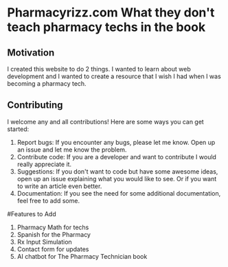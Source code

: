 # Pharmacyrizz.com What they don't teach pharmacy techs in the book

## Motivation
I created this website to do 2 things.  I wanted to learn about web development and I wanted to create a resource that I wish I had when I was becoming a pharmacy tech.

## Contributing
I welcome any and all contributions! Here are some ways you can get started:
1. Report bugs: If you encounter any bugs, please let me know. Open up an issue and let me know the problem.
2. Contribute code: If you are a developer and want to contribute I would really appreciate it.
3. Suggestions: If you don't want to code but have some awesome ideas, open up an issue explaining what you would like to see. Or if you want to write an article even better.
4. Documentation: If you see the need for some additional documentation, feel free to add some.


#Features to Add
1. Pharmacy Math for techs
2. Spanish for the Pharmacy
3. Rx Input Simulation
4. Contact form for updates
5. AI chatbot for The Pharmacy Technician book
